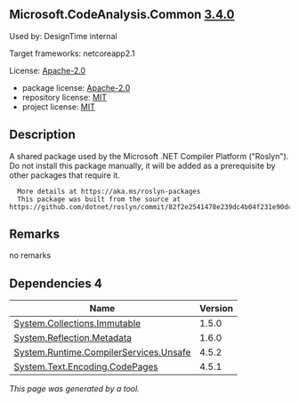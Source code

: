 Microsoft.CodeAnalysis.Common [3.4.0](https://www.nuget.org/packages/Microsoft.CodeAnalysis.Common/3.4.0)
--------------------

Used by: DesignTime internal

Target frameworks: netcoreapp2.1

License: [Apache-2.0](../../../../licenses/apache-2.0) 

- package license: [Apache-2.0](https://licenses.nuget.org/Apache-2.0) 
- repository license: [MIT](https://github.com/dotnet/roslyn) 
- project license: [MIT](https://github.com/dotnet/roslyn) 

Description
-----------
A shared package used by the Microsoft .NET Compiler Platform ("Roslyn").
      Do not install this package manually, it will be added as a prerequisite by other packages that require it.
    
      More details at https://aka.ms/roslyn-packages
      This package was built from the source at https://github.com/dotnet/roslyn/commit/82f2e2541478e239dc4b04f231e90dc2b3dcb422.

Remarks
-----------
no remarks


Dependencies 4
-----------

|Name|Version|
|----------|:----|
|[System.Collections.Immutable](../../../../packages/nuget.org/system.collections.immutable/1.5.0)|1.5.0|
|[System.Reflection.Metadata](../../../../packages/nuget.org/system.reflection.metadata/1.6.0)|1.6.0|
|[System.Runtime.CompilerServices.Unsafe](../../../../packages/nuget.org/system.runtime.compilerservices.unsafe/4.5.2)|4.5.2|
|[System.Text.Encoding.CodePages](../../../../packages/nuget.org/system.text.encoding.codepages/4.5.1)|4.5.1|

*This page was generated by a tool.*
